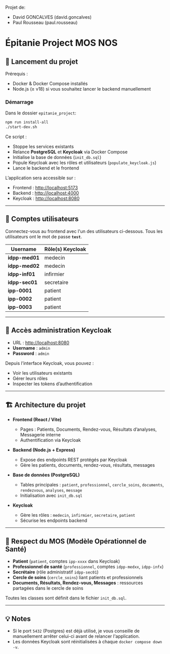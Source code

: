 Projet de:
 - David GONCALVES (david.goncalves)
 - Paul Rousseau (paul.rousseau)

# Épitanie Project MOS NOS

## 🚀 Lancement du projet

Prérequis :  
- Docker & Docker Compose installés  
- Node.js (≥ v18) si vous souhaitez lancer le backend manuellement  

### Démarrage

Dans le dossier `epitanie_project`:

```bash
npm run install-all
./start-dev.sh
````

Ce script :

* Stoppe les services existants
* Relance **PostgreSQL** et **Keycloak** via Docker Compose
* Initialise la base de données (`init_db.sql`)
* Popule Keycloak avec les rôles et utilisateurs (`populate_keycloak.js`)
* Lance le backend et le frontend

L’application sera accessible sur :

* Frontend : [http://localhost:5173](http://localhost:5173)
* Backend : [http://localhost:4000](http://localhost:4000)
* Keycloak : [http://localhost:8080](http://localhost:8080)

---

## 👤 Comptes utilisateurs

Connectez-vous au frontend avec l'un des utilisateurs ci-dessous.
Tous les utilisateurs ont le mot de passe **`test`**.

| Username       | Rôle(s) Keycloak |
| -------------- | ---------------- |
| **idpp-med01** | medecin          |
| **idpp-med02** | medecin          |
| **idpp-inf01** | infirmier        |
| **idpp-sec01** | secretaire       |
| **ipp-0001**   | patient          |
| **ipp-0002**   | patient          |
| **ipp-0003**   | patient          |

---

## 🔑 Accès administration Keycloak

* URL : [http://localhost:8080](http://localhost:8080)
* **Username** : `admin`
* **Password** : `admin`

Depuis l’interface Keycloak, vous pouvez :

* Voir les utilisateurs existants
* Gérer leurs rôles
* Inspecter les tokens d’authentification

---

## 🏗️ Architecture du projet

* **Frontend (React / Vite)**

  * Pages : Patients, Documents, Rendez-vous, Résultats d’analyses, Messagerie interne
  * Authentification via Keycloak

* **Backend (Node.js + Express)**

  * Expose des endpoints REST protégés par Keycloak
  * Gère les patients, documents, rendez-vous, résultats, messages

* **Base de données (PostgreSQL)**

  * Tables principales : `patient`, `professionnel`, `cercle_soins`, `documents`, `rendezvous`, `analyses`, `message`
  * Initialisation avec `init_db.sql`

* **Keycloak**

  * Gère les rôles : `medecin`, `infirmier`, `secretaire`, `patient`
  * Sécurise les endpoints backend

---

## 📖 Respect du MOS (Modèle Opérationnel de Santé)

- **Patient** (`patient`, comptes `ipp-xxxx` dans Keycloak)  
- **Professionnel de santé** (`professionnel`, comptes `idpp-medxx`, `idpp-infx`)  
- **Secrétaire** (rôle administratif `idpp-sec01`)  
- **Cercle de soins** (`cercle_soins`) liant patients et professionnels  
- **Documents, Résultats, Rendez-vous, Messages** : ressources partagées dans le cercle de soins

Toutes les classes sont définit dans le fichier `init_db.sql`.

---

## 💡 Notes

* Si le port `5432` (Postgres) est déjà utilisé, je vous conseille de manuellement arrêter celui-ci avant de relancer l'application.
* Les données Keycloak sont réinitialisées à chaque `docker compose down -v`.
